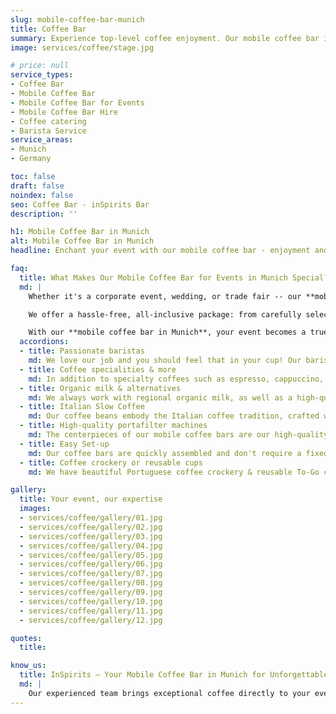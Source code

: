 ```yaml
---
slug: mobile-coffee-bar-munich
title: Coffee Bar
summary: Experience top-level coffee enjoyment. Our mobile coffee bar in Munich makes your event unforgettable!
image: services/coffee/stage.jpg

# price: null
service_types:
- Coffee Bar
- Mobile Coffee Bar
- Mobile Coffee Bar for Events
- Mobile Coffee Bar Hire
- Coffee catering
- Barista Service
service_areas:
- Munich
- Germany

toc: false
draft: false
noindex: false
seo: Coffee Bar - inSpirits Bar
description: ''

h1: Mobile Coffee Bar in Munich
alt: Mobile Coffee Bar in Munich
headline: Enchant your event with our mobile coffee bar - enjoyment and experience in one!

faq:
  title: What Makes Our Mobile Coffee Bar for Events in Munich Special?
  md: |
    Whether it's a corporate event, wedding, or trade fair -- our **mobile coffee bar for events** in Munich delivers premium coffee straight to your venue.

    We offer a hassle-free, all-inclusive package: from carefully selected coffee beans and expert barista craftsmanship to modern equipment and smooth setup and breakdown by our experienced team.

    With our **mobile coffee bar in Munich**, your event becomes a true highlight! Enjoy outstanding coffee in a relaxed atmosphere while we take care of everything. **Hire a mobile coffee bar in Munich** now and impress your guests with rich, aromatic coffee served in barista quality.
  accordions:
  - title: Passionate baristas
    md: We love our job and you should feel that in your cup! Our baristas are proactive and always do their best to spoil you and your guests with delicious hot drinks.
  - title: Coffee specialities & more
    md: In addition to specialty coffees such as espresso, cappuccino, flat white etc., guests who are not caffeine lovers are of course also catered for. Hot chocolate, various teas and matcha latte are also part of our repertoire.
  - title: Organic milk & alternatives
    md: We always work with regional organic milk, as well as a high-quality oat milk, which should not be missing on any coffee menu. We also have lactose-free milk as standard. If you would like a more exotic alternative, such as coconut or almond, we can of course also organize this for you in advance.
  - title: Italian Slow Coffee
    md: Our coffee beans embody the Italian coffee tradition, crafted with care and high-quality production in a family-owned business in Tuscany. They deliver the perfect taste for your event.
  - title: High-quality portafilter machines
    md: The centerpieces of our mobile coffee bars are our high-quality portafilter machines. Depending on space requirements, rush and, of course, stand design, we can offer a wide range of options. From the classic Italian hand lever machine to the multi boiler moderne La Marzocco, there are various great options available.
  - title: Easy Set-up
    md: Our coffee bars are quickly assembled and don't require a fixed water supply. Perfect for any location and event.
  - title: Coffee crockery or reusable cups
    md: We have beautiful Portuguese coffee crockery & reusable To-Go cups in our stock. Due to our philosophy of sustainability, we always try to avoid disposable cups - and if this is not possible, we try to compensate.

gallery:
  title: Your event, our expertise
  images:
  - services/coffee/gallery/01.jpg
  - services/coffee/gallery/02.jpg
  - services/coffee/gallery/03.jpg
  - services/coffee/gallery/04.jpg
  - services/coffee/gallery/05.jpg
  - services/coffee/gallery/06.jpg
  - services/coffee/gallery/07.jpg
  - services/coffee/gallery/08.jpg
  - services/coffee/gallery/09.jpg
  - services/coffee/gallery/10.jpg
  - services/coffee/gallery/11.jpg
  - services/coffee/gallery/12.jpg

quotes:
  title: 

know_us:
  title: InSpirits – Your Mobile Coffee Bar in Munich for Unforgettable Events!
  md: |
    Our experienced team brings exceptional coffee directly to your event. With passion and true barista know-how, we create personalized mobile coffee bar concepts for every occasion. Hire your mobile coffee bar in Munich today and enjoy aromatic, barista-quality coffee that your guests will love!
---
```


